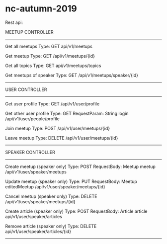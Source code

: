 # nc-autumn-2019

Rest api:

MEETUP CONTROLLER
____________________________________
Get all meetups
Type: GET
api/v1/meetups

Get meetup
Type: GET
/api/v1/meetups/{id}

Get all topics
Type: GET
api/v1/meetups/topics

Get meetups of speaker
Type: GET
/api/v1/meetups/speaker/{id}
____________________________________


USER CONTROLLER
____________________________________
Get user profile
Type: GET
/api/v1/user/profile

Get other user profile
Type: GET
RequestParam: String login
/api/v1/user/people/profile

Join meetup
Type: POST
/api/v1/user/meetups/{id}

Leave meetup
Type: DELETE
/api/v1/user/meetups/{id}
____________________________________


SPEAKER CONTROLLER
____________________________________
Create meetup (speaker only)
Type: POST
RequestBody: Meetup meetup
/api/v1/user/speaker/meetups

Update meetup (speaker only)
Type: PUT
RequestBody: Meetup editedMeetup
/api/v1/user/speaker/meetups/{id}

Cancel meetup (speaker only)
Type: DELETE
/api/v1/user/speaker/meetups/{id}

Create article (speaker only)
Type: POST
RequestBody: Article article
api/v1/user/speaker/articles

Remove article (speaker only)
Type: DELETE
api/v1/user/speaker/articles/{id}
____________________________________


